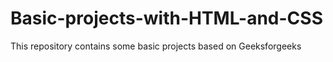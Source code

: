 # Basic-projects-with-HTML-and-CSS
This repository contains some basic projects based on Geeksforgeeks
